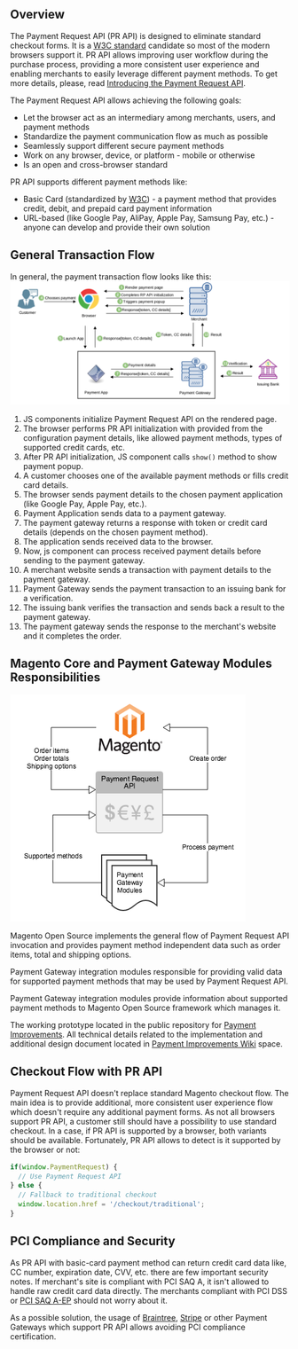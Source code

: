## Overview
The Payment Request API (PR API) is designed to eliminate standard checkout forms.
It is a [W3C standard](https://www.w3.org/TR/payment-request/) candidate so most of the modern browsers support it.
PR API allows improving user workflow during the purchase process, providing a more consistent user experience and
enabling merchants to easily leverage different payment methods. To get more details, please, read
[Introducing the Payment Request API](https://developers.google.com/web/fundamentals/payments/).

The Payment Request API allows achieving the following goals:

* Let the browser act as an intermediary among merchants, users, and payment methods
* Standardize the payment communication flow as much as possible
* Seamlessly support different secure payment methods
* Work on any browser, device, or platform - mobile or otherwise
* Is an open and cross-browser standard

PR API supports different payment methods like:

* Basic Card (standardized by [W3С](https://w3c.github.io/payment-method-id/#registry)) - a payment method that provides
credit, debit, and prepaid card payment information
* URL-based (like Google Pay, AliPay, Apple Pay, Samsung Pay, etc.) - anyone can develop and provide their own solution

## General Transaction Flow
In general, the payment transaction flow looks like this:
![PR API](./PR_API_General_Flow.png)
1. JS components initialize Payment Request API on the rendered page.
1. The browser performs PR API initialization with provided from the configuration payment details, like allowed payment
methods, types of supported credit cards, etc.
1. After PR API initialization, JS component calls `show()` method to show payment popup.
1. A customer chooses one of the available payment methods or fills credit card details.
1. The browser sends payment details to the chosen payment application (like Google Pay, Apple Pay, etc.).
1. Payment Application sends data to a payment gateway.
1. The payment gateway returns a response with token or credit card details (depends on the chosen payment method).
1. The application sends received data to the browser.
1. Now, js component can process received payment details before sending to the payment gateway.
1. A merchant website sends a transaction with payment details to the payment gateway.
1. Payment Gateway sends the payment transaction to an issuing bank for a verification.
1. The issuing bank verifies the transaction and sends back a result to the payment gateway.
1. The payment gateway sends the response to the merchant's website and it completes the order.

## Magento Core and Payment Gateway Modules Responsibilities
![Responsibilities](./prapi-resp.png)

Magento Open Source implements the general flow of Payment Request API invocation and provides payment method independent
data such as order items, total and shipping options.

Payment Gateway integration modules responsible for providing valid data for supported payment methods that may be used
by Payment Request API.

Payment Gateway integration modules provide information about supported payment methods to Magento Open Source framework
which manages it.

The working prototype located in the public repository for [Payment Improvements](https://github.com/magento/payment-improvements/tree/payment-request-api).
All technical details related to the implementation and additional design document located in [Payment Improvements Wiki](https://github.com/magento/payment-improvements/wiki) space.

## Checkout Flow with PR API
Payment Request API doesn't replace standard Magento checkout flow. The main idea is to provide additional, more consistent
user experience flow which doesn't require any additional payment forms. As not all browsers support PR API, a customer
still should have a possibility to use standard checkout. In a case, if PR API is supported by a browser, both variants
should be available. Fortunately, PR API allows to detect is it supported by the browser or not:
```javascript
if(window.PaymentRequest) {
  // Use Payment Request API
} else {
  // Fallback to traditional checkout
  window.location.href = '/checkout/traditional';
}
```
## PCI Compliance and Security

As PR API with basic-card payment method can return credit card data like, CC number, expiration date, CVV, etc. there
are few important security notes. If merchant's site is compliant with PCI SAQ A, it isn't allowed to handle raw credit
card data directly. The merchants compliant with PCI DSS or
[PCI SAQ A-EP](https://www.pcisecuritystandards.org/documents/PCI-DSS-v3_2-SAQ-A_EP.pdf) should not worry about it.

As a possible solution, the usage of [Braintree](https://developers.braintreepayments.com/guides/google-pay/client-side/javascript/v3),
[Stripe](https://stripe.com/docs/stripe-js/elements/payment-request-button) or other Payment Gateways which support
PR API allows avoiding PCI compliance certification.